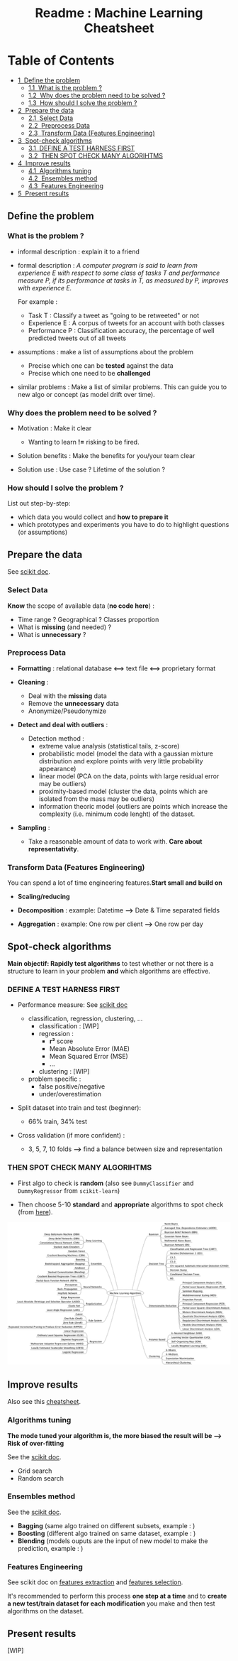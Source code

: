 
<h1><center>Readme : Machine Learning Cheatsheet</center></h1>

<h1>Table of Contents<span class="tocSkip"></span></h1>
<div class="toc"><ul class="toc-item"><li><span><a href="#Define-the-problem" data-toc-modified-id="Define-the-problem-1"><span class="toc-item-num">1&nbsp;&nbsp;</span>Define the problem</a></span><ul class="toc-item"><li><span><a href="#What-is-the-problem-?" data-toc-modified-id="What-is-the-problem-?-1.1"><span class="toc-item-num">1.1&nbsp;&nbsp;</span>What is the problem ?</a></span></li><li><span><a href="#Why-does-the-problem-need-to-be-solved-?" data-toc-modified-id="Why-does-the-problem-need-to-be-solved-?-1.2"><span class="toc-item-num">1.2&nbsp;&nbsp;</span>Why does the problem need to be solved ?</a></span></li><li><span><a href="#How-should-I-solve-the-problem-?" data-toc-modified-id="How-should-I-solve-the-problem-?-1.3"><span class="toc-item-num">1.3&nbsp;&nbsp;</span>How should I solve the problem ?</a></span></li></ul></li><li><span><a href="#Prepare-the-data" data-toc-modified-id="Prepare-the-data-2"><span class="toc-item-num">2&nbsp;&nbsp;</span>Prepare the data</a></span><ul class="toc-item"><li><span><a href="#Select-Data" data-toc-modified-id="Select-Data-2.1"><span class="toc-item-num">2.1&nbsp;&nbsp;</span>Select Data</a></span></li><li><span><a href="#Preprocess-Data" data-toc-modified-id="Preprocess-Data-2.2"><span class="toc-item-num">2.2&nbsp;&nbsp;</span>Preprocess Data</a></span></li><li><span><a href="#Transform-Data-(Features-Engineering)" data-toc-modified-id="Transform-Data-(Features-Engineering)-2.3"><span class="toc-item-num">2.3&nbsp;&nbsp;</span>Transform Data (Features Engineering)</a></span></li></ul></li><li><span><a href="#Spot-check-algorithms" data-toc-modified-id="Spot-check-algorithms-3"><span class="toc-item-num">3&nbsp;&nbsp;</span>Spot-check algorithms</a></span><ul class="toc-item"><li><span><a href="#DEFINE-A-TEST-HARNESS-FIRST" data-toc-modified-id="DEFINE-A-TEST-HARNESS-FIRST-3.1"><span class="toc-item-num">3.1&nbsp;&nbsp;</span>DEFINE A TEST HARNESS FIRST</a></span></li><li><span><a href="#THEN-SPOT-CHECK-MANY-ALGORIHTMS" data-toc-modified-id="THEN-SPOT-CHECK-MANY-ALGORIHTMS-3.2"><span class="toc-item-num">3.2&nbsp;&nbsp;</span>THEN SPOT CHECK MANY ALGORIHTMS</a></span></li></ul></li><li><span><a href="#Improve-results" data-toc-modified-id="Improve-results-4"><span class="toc-item-num">4&nbsp;&nbsp;</span>Improve results</a></span><ul class="toc-item"><li><span><a href="#Algorithms-tuning" data-toc-modified-id="Algorithms-tuning-4.1"><span class="toc-item-num">4.1&nbsp;&nbsp;</span>Algorithms tuning</a></span></li><li><span><a href="#Ensembles-method" data-toc-modified-id="Ensembles-method-4.2"><span class="toc-item-num">4.2&nbsp;&nbsp;</span>Ensembles method</a></span></li><li><span><a href="#Features-Engineering" data-toc-modified-id="Features-Engineering-4.3"><span class="toc-item-num">4.3&nbsp;&nbsp;</span>Features Engineering</a></span></li></ul></li><li><span><a href="#Present-results" data-toc-modified-id="Present-results-5"><span class="toc-item-num">5&nbsp;&nbsp;</span>Present results</a></span></li></ul></div>

## Define the problem

### What is the problem ?
- informal description : explain it to a friend


- formal description :
    _A computer program is said to learn from experience E with respect to some class of tasks T and performance measure P, if its performance at tasks in T, as measured by P, improves with experience E._

    For example :
    - Task T : Classify a tweet as "going to be retweeted" or not 
    - Experience E : A corpus of tweets for an account with both classes
    - Performance P : Classification accuracy, the percentage of well predicted tweets out of all tweets


- assumptions : make a list of assumptions about the problem 
    - Precise which one can be __tested__ against the data
    - Precise which one need to be __challenged__


- similar problems : Make a list of similar problems. This can guide you to new algo or concept (as model drift over time).

### Why does the problem need to be solved ?
- Motivation : Make it clear
    - Wanting to learn __!=__ risking to be fired.


- Solution benefits : Make the benefits for you/your team clear


- Solution use : Use case ? Lifetime of the solution ?

### How should I solve the problem ?
List out step-by-step:
- which data you would collect and __how to prepare it__
- which prototypes and experiments you have to do to highlight questions (or assumptions)

## Prepare the data

See [scikit doc](https://scikit-learn.org/stable/modules/preprocessing.html#preprocessing).

### Select Data
__Know__ the scope of available data (__no code here__) :
- Time range ? Geographical ? Classes proportion
- What is __missing__ (and needed) ?
- What is __unnecessary__ ?

### Preprocess Data 
- __Formatting__ : relational database __<-->__ text file __<-->__ proprietary format


- __Cleaning__ : 
    - Deal with the __missing__ data
    - Remove the __unnecessary__ data
    - Anonymize/Pseudonymize


- __Detect and deal with outliers__ :
    - Detection method :
        - extreme value analysis (statistical tails, z-score)
        - probabilistic model (model the data with a gaussian mixture distribution and explore points with very little probability appearance)
        - linear model (PCA on the data, points with large residual error may be outliers)
        - proximity-based model (cluster the data, points which are isolated from the mass may be outliers)
        - information theoric model (outliers are points which increase the complexity (i.e. minimum code lenght) of the dataset.


- __Sampling__ :
    - Take a reasonable amount of data to work with. __Care about representativity__.

### Transform Data (Features Engineering)
You can spend a lot of time engineering features.__Start small and build on__

- __Scaling/reducing__ 


- __Decomposition__ : example: Datetime __-->__ Date & Time separated fields


- __Aggregation__ : example: One row per client __-->__ One row per day

## Spot-check algorithms
__Main objectif: Rapidly test algorithms__ to test whether or not there is a structure to learn in your problem __and__ which algorithms are effective.

### DEFINE A TEST HARNESS FIRST
- Performance measure: See [scikit doc](https://scikit-learn.org/stable/modules/model_evaluation.html)
    - classification, regression, clustering, ...
        - classification : [WIP]
        - regression :
            - __r²__ score
            - Mean Absolute Error (MAE)
            - Mean Squared Error (MSE)
            - ...
        - clustering : [WIP]
    - problem specific :
        - false positive/negative
        - under/overestimation

- Split dataset into train and test (beginner):
    - 66% train, 34% test
    
- Cross validation (if more confident) :
    - 3, 5, 7, 10 folds __-->__ find a balance between size and representation
    
### THEN SPOT CHECK MANY ALGORIHTMS
- First algo to check is __random__ (also see `DummyClassifier` and `DummyRegressor` from `scikit-learn`)


- Then choose 5-10 __standard__ and __appropriate__ algorithms to spot check (from [here](http://machinelearningmastery.com/a-tour-of-machine-learning-algorithms/)).

<img src="/static/MachineLearningAlgorithms.png"/>


## Improve results
Also see this [cheatsheet](https://machinelearningmastery.com/machine-learning-performance-improvement-cheat-sheet/).

### Algorithms tuning

__The mode tuned your algorithm is, the more biased the result will be __-->__ Risk of over-fitting__

See the [scikit doc](https://scikit-learn.org/stable/modules/grid_search.html).
- Grid search
- Random search 

### Ensembles method

See the [scikit doc](https://scikit-learn.org/stable/modules/grid_search.html#out-of-bag-estimates).

- __Bagging__ (same algo trained on different subsets, example : )
- __Boosting__ (different algo trained on same dataset, example : )
- __Blending__ (models ouputs are the input of new model to make the prediction, example : )

### Features Engineering

See scikit doc on [features extraction](https://scikit-learn.org/stable/modules/feature_extraction.html) and [features selection](https://scikit-learn.org/stable/modules/feature_selection.html).

It's recommended to perform this process __one step at a time__ and to __create a new test/train dataset for each modification__ you make and then test algorithms on the dataset.

## Present results

[WIP]
